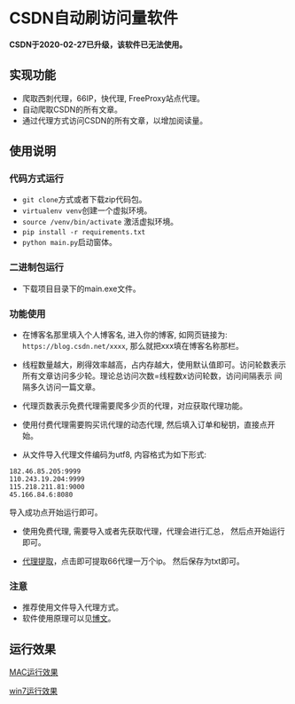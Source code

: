 # CSDN自动刷访问量软件

**CSDN于2020-02-27已升级，该软件已无法使用。**

## 实现功能
- 爬取西刺代理，66IP，快代理, FreeProxy站点代理。
- 自动爬取CSDN的所有文章。
- 通过代理方式访问CSDN的所有文章，以增加阅读量。


## 使用说明

### 代码方式运行
- `git clone`方式或者下载zip代码包。
- `virtualenv venv`创建一个虚拟环境。
- `source /venv/bin/activate` 激活虚拟环境。
- `pip install -r requirements.txt`
- `python main.py`启动窗体。

### 二进制包运行

- 下载项目目录下的main.exe文件。

### 功能使用

- 在博客名那里填入个人博客名, 进入你的博客, 如网页链接为: `https://blog.csdn.net/xxxx`, 那么就把xxx填在博客名称那栏。

- 线程数量越大，刷得效率越高，占内存越大，使用默认值即可。访问轮数表示所有文章访问多少轮。理论总访问次数=线程数x访问轮数，访问间隔表示
间隔多久访问一篇文章。

- 代理页数表示免费代理需要爬多少页的代理，对应获取代理功能。

- 使用付费代理需要购买讯代理的动态代理, 然后填入订单和秘钥，直接点开始。

- 从文件导入代理文件编码为utf8, 内容格式为如下形式:
```
182.46.85.205:9999
110.243.19.204:9999
115.218.211.81:9000
45.166.84.6:8080
```
导入成功点开始运行即可。

- 使用免费代理, 需要导入或者先获取代理，代理会进行汇总， 然后点开始运行即可。

- [代理提取](http://www.66ip.cn/nmtq.php?getnum=10000&isp=0&anonymoustype=0&start=&ports=&export=&ipaddress=&area=0&proxytype=2&api=66ip)，点击即可提取66代理一万个ip。
然后保存为txt即可。


### 注意

- 推荐使用文件导入代理方式。
- 软件使用原理可以见[博文](https://blog.csdn.net/ClassmateLin/article/details/104423904)。
## 运行效果


[MAC运行效果](./mac_effect.png)

[win7运行效果](./win7_effect.png)

